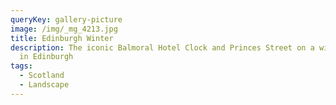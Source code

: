 ```yaml
---
queryKey: gallery-picture
image: /img/_mg_4213.jpg
title: Edinburgh Winter
description: The iconic Balmoral Hotel Clock and Princes Street on a winters day
  in Edinburgh
tags:
  - Scotland
  - Landscape
---
```

